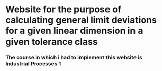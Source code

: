 # Website for the purpose of calculating general limit deviations for a given linear dimension in a given tolerance class
### The course in which i had to implement this website is Industrial Processes 1
